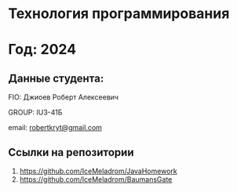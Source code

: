 # Технология программирования
# Год: 2024

## Данные студента:

FIO: Джиоев Роберт Алексеевич

GROUP: IU3-41Б

email: robertkryt@gmail.com

## Ссылки на репозитории

1. https://github.com/IceMeladrom/JavaHomework
2. https://github.com/IceMeladrom/BaumansGate
